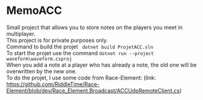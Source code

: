 # MemoACC
Small project that allows you to store notes on the players you meet in multiplayer.  
This project is for private purposes only.  
Command to build the projet ``` dotnet build ProjetACC.sln```  
To start the projet use the command ```dotnet run --project waveform\waveform.csproj```   
When you add a note at a player who has already a note, the old one will be overwritten by the new one.  
To do the projet, I use some code from Race-Element: (link: https://github.com/RiddleTime/Race-Element/blob/dev/Race_Element.Broadcast/ACCUdpRemoteClient.cs)
